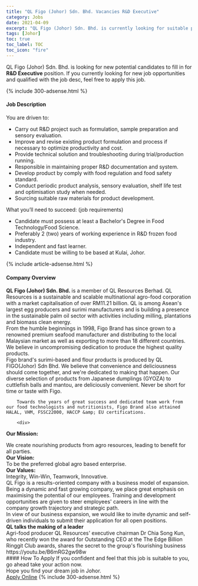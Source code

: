 ```yaml
---
title: "QL Figo (Johor) Sdn. Bhd. Vacancies R&D Executive" 
category: Jobs 
date: 2021-04-09 
excerpt: "QL Figo (Johor) Sdn. Bhd. is currently looking for suitable person to fill in the R&D Executive which based in Johor" 
tags: [Johor] 
toc: true 
toc_label: TOC 
toc_icon: "fire" 
--- 
```


<p>QL Figo (Johor) Sdn. Bhd. is looking for new potential candidates to fill in for <b>R&D Executive</b> position. If you currently looking for new job opportunities and qualified with the job desc, feel free to apply this job.
</p>{% include 300-adsense.html %} 
<div><div><h4>Job Description</h4></div><div><div><span><div><div>You are driven to:</div><ul><li>Carry out R&amp;D project such as formulation, sample preparation and sensory evaluation.</li><li>Improve and revise existing product formulation and process if necessary to optimize productivity and cost.</li><li>Provide technical solution and troubleshooting during trial/production running.</li><li>Responsible in maintaining proper R&amp;D documentation and system.</li><li>Develop product by comply with food regulation and food safety standard.</li><li>Conduct periodic product analysis, sensory evaluation, shelf life test and optimisation study when needed.</li><li>Sourcing suitable raw materials for product development.</li></ul><div><div>What you&#8217;ll need to succeed: (job requirements)</div><ul><li>Candidate must possess at least a Bachelor's Degree in Food Technology/Food Science.</li><li>Preferably 2 (two) years of working experience in R&amp;D frozen food industry.</li><li>Independent and fast learner.</li><li>Candidate must be willing to be based at Kulai, Johor.</li></ul></div></div></span></div></div></div> 
{% include article-adsense.html %} 
<div><div><h4>Company Overview</h4></div><div><div><span><div><div>
<div>
<div>
<strong>QL Figo (Johor) Sdn. Bhd.</strong><strong>&#160;</strong>is a member of QL Resources Berhad. QL Resources is a sustainable and scalable multinational agro-food corporation with a market capitalisation of over RM11.21 billion. QL is among Asean's largest egg producers and surimi manufacturers and is building a presence in the sustainable palm oil sector with activities including milling, plantations and biomass clean energy.</div>
<div>
			From the humble beginnings in 1998, Figo Brand has since grown to a renowned premium seafood manufacturer and distributing to the local Malaysian market as well as exporting to more than 18 different countries. We believe in uncompromising dedication to produce the highest quality products.</div>
<div>
			Figo brand's surimi-based and flour products is produced by QL FIGO(Johor) Sdn Bhd. We believe that convenience and deliciousness should come together, and we're dedicated to making that happen. Our diverse selection of products from Japanese dumplings (GYOZA) to cuttlefish balls and mantou, are deliciously convenient. Never be short for time or taste with Figo.</div>
		
		Towards the years of great success and dedicated team work from our food technologists and nutritionists, Figo Brand also attained HALAL, VHM, FSSC22000, HACCP &amp; EU certifications.
		
		<div>
<strong>Our Mission:</strong></div>
<div>
			We create nourishing products from agro resources, leading to benefit for all parties.</div>
</div>
<div>
<strong>Our Vision:</strong></div>
<div>
		To be the preferred global agro based enterprise.</div>
<div>
<strong>Our Values:</strong></div>
<div>
		Integrity, Win-Win, Teamwork, Innovative.</div>
<div>
		QL Figo is a results-oriented company with a business model of expansion. Being a dynamic and fast growing company, we place great emphasis on maximising the potential of our employees. Training and development opportunities are given to steer employees' careers in line with the company growth trajectory and strategic path.</div>
<div>
		In view of our business expansion, we would like to invite dynamic and self-driven individuals to submit their application for all open positions.</div>
<div>
<strong>QL talks the making of a leader</strong><br>
		Agri-food producer QL Resources' executive chairman Dr Chia Song Kun, who recently won the award for Outstanding CEO at the The Edge Billion Ringgit Club awards, shares the secret to the group's flourishing business</div>
<div>
		https://youtu.be/B6mRG2gw98w</div>
</div></div></span></div></div></div> 
#### How To Apply 
If you confident and feel that this job is suitable to you, go ahead take your action now. <br/> 
Hope you find your dream job in Johor. <br/> 
<a href="https://www.jobstreet.com.my/en/job/r-d-executive-4527447?jobId=jobstreet-my-job-4527447&" class="btn btn--info" target="_blank" rel="nofollow noopenner">Apply Online</a> 
{% include 300-adsense.html %} 